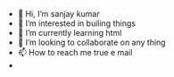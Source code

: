 - 👋 Hi, I’m sanjay kumar
- 👀 I’m interested in builing things
- 🌱 I’m currently learning html
- 💞️ I’m looking to collaborate on any thing
- 📫 How to reach me true e mail
- 

<!---
as333y123/as333y123 is a ✨ special ✨ repository because its `README.md` (this file) appears on your GitHub profile.
You can click the Preview link to take a look at your changes.
--->
